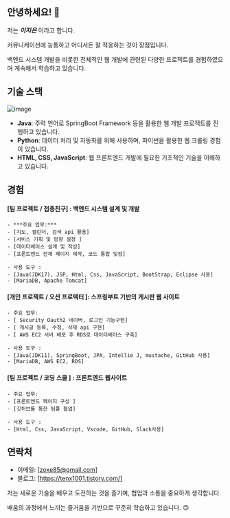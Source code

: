 ## 안녕하세요! 👋

저는 ***이지은*** 이라고 합니다. 

커뮤니케이션에 능통하고 어디서든 잘 적응하는 것이 장점입니다. 

백엔드 시스템 개발을 비롯한 전체적인 웹 개발에 관련된 다양한 프로젝트를 경험하였으며
계속해서 학습하고 있습니다.




## 기술 스택


![image](https://github.com/tenxx10/tenxx10/assets/143534556/8be5044c-613b-40fd-8a4d-2c7e1b11f210)

- **Java**: 주력 언어로 SpringBoot Framework 등을 활용한 웹 개발 프로젝트를 진행하고 있습니다.
- **Python**: 데이터 처리 및 자동화를 위해 사용하며, 파이썬을 활용한 웹 크롤링 경험이 있습니다.
- **HTML, CSS, JavaScript**: 웹 프론트엔드 개발에 필요한 기초적인 기술을 이해하고 있습니다.

## 경험

#### [팀 프로젝트 / 접종친구] : 백엔드 시스템 설계 및 개발

    - ***주요 업무:***
    - [지도, 캘린더, 검색 api 활용]
    - [서비스 기획 및 방향 설정 ]
    - [데이터베이스 설계 및 작성]
    - [프론트엔드 전체 페이지 제작, 코드 통합 및정]

    - 사용 도구 :
    - [Java(JDK17), JSP, Html, Css, JavaScript, BootStrap, Eclipse 사용]
    - [MariaDB, Apache Tomcat]
      


#### [개인 프로젝트 / 오션 프로텍터 ]: 스프링부트 기반의 게시판 웹 사이트
   
    - 주요 업무:
    - [ Security Oauth2 네이버, 로그인 기능구현]
    - [ 게시글 등록, 수정, 삭제 api 구현]
    - [ AWS EC2 서버 배포 후 RDS로 데이터베이스 구축]
    
    - 사용 도구 :
    - [Java(JDK11), SpringBoot, JPA, Intellie J, mustache, GitHub 사용]
    - [MariaDB, AWS EC2, RDS]

  

#### [팀 프로젝트 / 코딩 스쿨 ] : 프론트엔드 웹사이트

    - 주요 업무:
    - [프론트엔드 페이지 구성 ]
    - [깃허브를 통한 팀플 협업]
    
    - 사용 도구 :
    - [Html, Css, JavaScript, Vscode, GitHub, Slack사용]


## 연락처

- 이메일: [zoxe85@gmail.com]
- 블로그: [https://tenx1001.tistory.com/]

  

저는 새로운 기술을 배우고 도전하는 것을 즐기며, 협업과 소통을 중요하게 생각합니다.

배움의 과정에서 느끼는 즐거움을 기반으로 꾸준히 학습하고 있습니다. 😊
